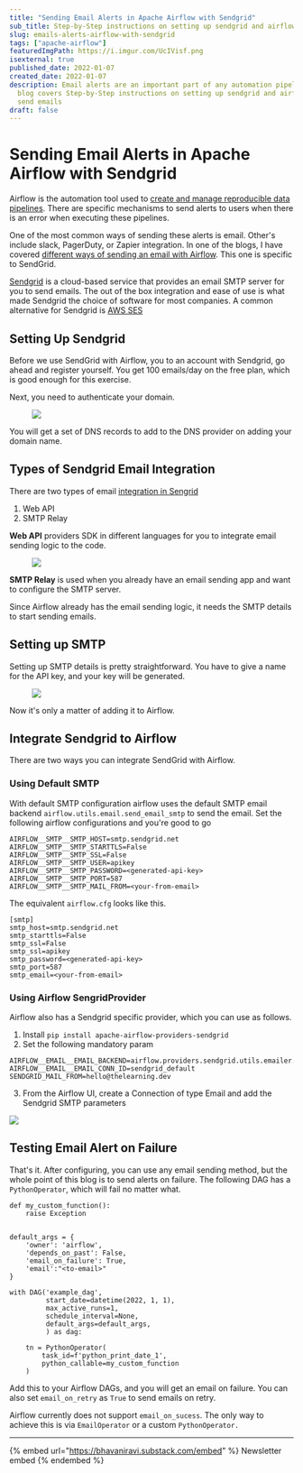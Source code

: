 ```yaml
---
title: "Sending Email Alerts in Apache Airflow with Sendgrid"
sub_title: Step-by-Step instructions on setting up sendgrid and airflow to send emails
slug: emails-alerts-airflow-with-sendgrid
tags: ["apache-airflow"]
featuredImgPath: https://i.imgur.com/UcIVisf.png
isexternal: true
published_date: 2022-01-07
created_date: 2022-01-07
description: Email alerts are an important part of any automation pipeline. The
  blog covers Step-by-Step instructions on setting up sendgrid and airflow to
  send emails
draft: false
---
```


# Sending Email Alerts in Apache Airflow with Sendgrid

Airflow is the automation tool used to [create and manage reproducible data pipelines](/blog/apache-airflow-introduction/). There are specific mechanisms to send alerts to users when there is an error when executing these pipelines.

One of the most common ways of sending these alerts is email. Other's include slack, PagerDuty, or Zapier integration. In one of the blogs, I have covered [different ways of sending an email with Airflow](/blog/sending-emails-from-airflow/). This one is specific to SendGrid.

[Sendgrid](https://sendgrid.com/) is a cloud-based service that provides an email SMTP server for you to send emails. The out of the box integration and ease of use is what made Sendgrid the choice of software for most companies. A common alternative for Sendgrid is [AWS SES](https://aws.amazon.com/ses/)

## Setting Up Sendgrid

Before we use SendGrid with Airflow, you to an account with Sendgrid, go ahead and register yourself. You get 100 emails/day on the free plan, which is good enough for this exercise.

Next, you need to authenticate your domain.

<figure>

[![](https://i.imgur.com/t4tNUkM.png)](https://docs.sendgrid.com/ui/account-and-settings/how-to-set-up-domain-authentication#setting-up-domain-authentication)

</figure>

You will get a set of DNS records to add to the DNS provider on adding your domain name.

## Types of Sendgrid Email Integration

There are two types of email [integration in Sengrid](https://app.sendgrid.com/guide/integrate)

1. Web API
2. SMTP Relay

**Web API** providers SDK in different languages for you to integrate email sending logic to the code.

<figure>

![](https://i.imgur.com/niZP6eH.png)

</figure>

**SMTP Relay** is used when you already have an email sending app and want to configure the SMTP server.

Since Airflow already has the email sending logic, it needs the SMTP details to start sending emails.

## Setting up SMTP

Setting up SMTP details is pretty straightforward. You have to give a name for the API key, and your key will be generated.

<figure>

![](https://i.imgur.com/WZCmZpi.png)

</figure>

Now it's only a matter of adding it to Airflow.

## Integrate Sendgrid to Airflow

There are two ways you can integrate SendGrid with Airflow.

### Using Default SMTP

With default SMTP configuration airflow uses the default SMTP email backend `airflow.utils.email.send_email_smtp` to send the email. Set the following airflow configurations and you're good to go

```
AIRFLOW__SMTP__SMTP_HOST=smtp.sendgrid.net
AIRFLOW__SMTP__SMTP_STARTTLS=False
AIRFLOW__SMTP__SMTP_SSL=False
AIRFLOW__SMTP__SMTP_USER=apikey
AIRFLOW__SMTP__SMTP_PASSWORD=<generated-api-key>
AIRFLOW__SMTP__SMTP_PORT=587
AIRFLOW__SMTP__SMTP_MAIL_FROM=<your-from-email>
```

The equivalent `airflow.cfg` looks like this.

```
[smtp]
smtp_host=smtp.sendgrid.net
smtp_starttls=False
smtp_ssl=False
smtp_ssl=apikey
smtp_password=<generated-api-key>
smtp_port=587
smtp_email=<your-from-email>
```

### Using Airflow SengridProvider

Airflow also has a Sendgrid specific provider, which you can use as follows.

1. Install `pip install apache-airflow-providers-sendgrid`
2. Set the following mandatory param

```
AIRFLOW__EMAIL__EMAIL_BACKEND=airflow.providers.sendgrid.utils.emailer.send_email
AIRFLOW__EMAIL__EMAIL_CONN_ID=sendgrid_default
SENDGRID_MAIL_FROM=hello@thelearning.dev
```

3. From the Airflow UI, create a Connection of type Email and add the Sendgrid SMTP parameters

![](https://i.imgur.com/7qCCjjd.png)

## Testing Email Alert on Failure

That's it. After configuring, you can use any email sending method, but the whole point of this blog is to send alerts on failure. The following DAG has a `PythonOperator`, which will fail no matter what.

```
def my_custom_function():
    raise Exception


default_args = {
    'owner': 'airflow',
    'depends_on_past': False,
    'email_on_failure': True,
    'email':"<to-email>"
}

with DAG('example_dag',
         start_date=datetime(2022, 1, 1),
         max_active_runs=1,
         schedule_interval=None,
         default_args=default_args,
         ) as dag:

    tn = PythonOperator(
        task_id=f'python_print_date_1',
        python_callable=my_custom_function
    )
```

Add this to your Airflow DAGs, and you will get an email on failure. You can also set `email_on_retry` as `True` to send emails on retry.

Airflow currently does not support `email_on_sucess`. The only way to achieve this is via `EmailOperator` or a custom `PythonOperator.`

---

{% embed url="https://bhavaniravi.substack.com/embed" %}
Newsletter embed
{% endembed %}
